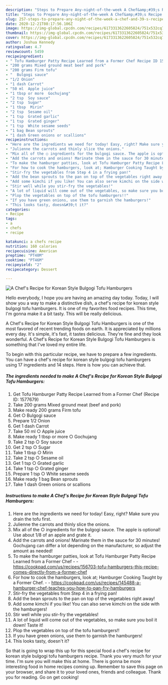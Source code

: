 ```yaml
---
description: "Steps to Prepare Any-night-of-the-week A Chef&amp;#39;s Recipe for Korean Style Bulgogi Tofu Hamburgers"
title: "Steps to Prepare Any-night-of-the-week A Chef&amp;#39;s Recipe for Korean Style Bulgogi Tofu Hamburgers"
slug: 257-steps-to-prepare-any-night-of-the-week-a-chef-and-39-s-recipe-for-korean-style-bulgogi-tofu-hamburgers
date: 2020-12-21T08:17:56.106Z
image: https://img-global.cpcdn.com/recipes/6173313622605824/751x532cq70/a-chefs-recipe-for-korean-style-bulgogi-tofu-hamburgers-recipe-main-photo.jpg
thumbnail: https://img-global.cpcdn.com/recipes/6173313622605824/751x532cq70/a-chefs-recipe-for-korean-style-bulgogi-tofu-hamburgers-recipe-main-photo.jpg
cover: https://img-global.cpcdn.com/recipes/6173313622605824/751x532cq70/a-chefs-recipe-for-korean-style-bulgogi-tofu-hamburgers-recipe-main-photo.jpg
author: Joshua Kennedy
ratingvalue: 4.7
reviewcount: 5459
recipeingredient:
- " Tofu Hamburger Patty Recipe Learned from a Former Chef Recipe ID 1577679"
- "200 grams Mixed ground meat beef and pork"
- "200 grams Firm tofu"
- "  Bulgogi sauce"
- "1/2 Onion"
- "1 dash Carrot"
- "50 ml  Apple juice"
- "1 tbsp or more  Gochujang"
- "2 tsp  Soy sauce"
- "2 tsp  Sugar"
- "1 tbsp  Mirin"
- "2 tsp  Sesame oil"
- "1 tsp  Grated garlic"
- "1 tsp  Grated ginger"
- "1 tsp  White sesame seeds"
- "1 bag Bean sprouts"
- "1 dash Green onions or scallions"
recipeinstructions:
- "Here are the ingredients we need for today! Easy, right? Make sure you drain the tofu first."
- "Julienne the carrots and thinly slice the onions."
- "Mix all of the ○ ingredients for the bulgogi sauce. The apple is optional! Use about 1/8 of an apple and grate it."
- "Add the carrots and onions! Marinate them in the sauce for 30 minutes! Gochujang can differ a lot depending on the manufacturer, so adjust the amount as needed!"
- "To make the hamburger patties, look at Tofu Hamburger Patty Recipe Learned from a Former Chef  https://cookpad.com/us/recipes/156703-tofu-hamburgers-this-recipe-comes-directly-from-a-former-chef"
- "For how to cook the hamburgers, look at; Hamburger Cooking Taught by a Former Chef.  https://cookpad.com/us/recipes/145488-a-hamburger-chef-teaches-you-how-to-pan-fry-hamburgers"
- "Stir-fry the vegetables from Step 4 in a frying pan!"
- "Add the bean sprouts to the pan on top of the vegetables right away!"
- "Add some kimchi if you like! You can also serve kimchi on the side with the hamburgers!"
- "Stir well while you stir-fry the vegetables!"
- "A lot of liquid will come out of the vegetables, so make sure you boil it down! Taste it!"
- "Plop the vegetables on top of the tofu hamburgers!!"
- "If you have green onions, use them to garnish the hamburgers!"
- "This looks tasty, doesn&#39;t it?"
categories:
- Recipe
tags:
- a
- chefs
- recipe

katakunci: a chefs recipe 
nutrition: 160 calories
recipecuisine: American
preptime: "PT40M"
cooktime: "PT46M"
recipeyield: "2"
recipecategory: Dessert

---
```



![A Chef&#39;s Recipe for Korean Style Bulgogi Tofu Hamburgers](https://img-global.cpcdn.com/recipes/6173313622605824/751x532cq70/a-chefs-recipe-for-korean-style-bulgogi-tofu-hamburgers-recipe-main-photo.jpg)

Hello everybody, I hope you are having an amazing day today. Today, I will show you a way to make a distinctive dish, a chef&#39;s recipe for korean style bulgogi tofu hamburgers. It is one of my favorites food recipes. This time, I'm gonna make it a bit tasty. This will be really delicious.



A Chef&#39;s Recipe for Korean Style Bulgogi Tofu Hamburgers is one of the most favored of recent trending foods on earth. It is appreciated by millions every day. It's simple, it's fast, it tastes delicious. They're fine and they look wonderful. A Chef&#39;s Recipe for Korean Style Bulgogi Tofu Hamburgers is something that I've loved my entire life.


To begin with this particular recipe, we have to prepare a few ingredients. You can have a chef&#39;s recipe for korean style bulgogi tofu hamburgers using 17 ingredients and 14 steps. Here is how you can achieve that.

<!--inarticleads1-->

##### The ingredients needed to make A Chef&#39;s Recipe for Korean Style Bulgogi Tofu Hamburgers:

1. Get  Tofu Hamburger Patty Recipe Learned from a Former Chef (Recipe ID: 1577679)
1. Take 200 grams Mixed ground meat (beef and pork)
1. Make ready 200 grams Firm tofu
1. Get  ○ Bulgogi sauce
1. Prepare 1/2 Onion
1. Get 1 dash Carrot
1. Take 50 ml ○ Apple juice
1. Make ready 1 tbsp or more ○ Gochujang
1. Take 2 tsp ○ Soy sauce
1. Get 2 tsp ○ Sugar
1. Take 1 tbsp ○ Mirin
1. Take 2 tsp ○ Sesame oil
1. Get 1 tsp ○ Grated garlic
1. Take 1 tsp ○ Grated ginger
1. Prepare 1 tsp ○ White sesame seeds
1. Make ready 1 bag Bean sprouts
1. Take 1 dash Green onions or scallions




<!--inarticleads2-->

##### Instructions to make A Chef&#39;s Recipe for Korean Style Bulgogi Tofu Hamburgers:

1. Here are the ingredients we need for today! Easy, right? Make sure you drain the tofu first.
1. Julienne the carrots and thinly slice the onions.
1. Mix all of the ○ ingredients for the bulgogi sauce. The apple is optional! Use about 1/8 of an apple and grate it.
1. Add the carrots and onions! Marinate them in the sauce for 30 minutes! Gochujang can differ a lot depending on the manufacturer, so adjust the amount as needed!
1. To make the hamburger patties, look at Tofu Hamburger Patty Recipe Learned from a Former Chef -  - https://cookpad.com/us/recipes/156703-tofu-hamburgers-this-recipe-comes-directly-from-a-former-chef
1. For how to cook the hamburgers, look at; Hamburger Cooking Taught by a Former Chef. -  - https://cookpad.com/us/recipes/145488-a-hamburger-chef-teaches-you-how-to-pan-fry-hamburgers
1. Stir-fry the vegetables from Step 4 in a frying pan!
1. Add the bean sprouts to the pan on top of the vegetables right away!
1. Add some kimchi if you like! You can also serve kimchi on the side with the hamburgers!
1. Stir well while you stir-fry the vegetables!
1. A lot of liquid will come out of the vegetables, so make sure you boil it down! Taste it!
1. Plop the vegetables on top of the tofu hamburgers!!
1. If you have green onions, use them to garnish the hamburgers!
1. This looks tasty, doesn&#39;t it?




So that is going to wrap this up for this special food a chef&#39;s recipe for korean style bulgogi tofu hamburgers recipe. Thank you very much for your time. I'm sure you will make this at home. There is gonna be more interesting food in home recipes coming up. Remember to save this page on your browser, and share it to your loved ones, friends and colleague. Thank you for reading. Go on get cooking!

